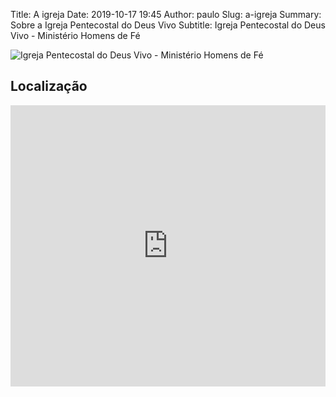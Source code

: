 Title: A igreja
Date: 2019-10-17 19:45
Author: paulo
Slug: a-igreja
Summary: Sobre a Igreja Pentecostal do Deus Vivo
Subtitle: Igreja Pentecostal do Deus Vivo - Ministério Homens de Fé

<img src="{static}/images/headers/igreja.jpg" alt="Igreja Pentecostal do Deus Vivo - Ministério Homens de Fé" class="center" style="margin-top: 0;">

## Localização

<iframe src="https://www.google.com/maps/embed?pb=!1m18!1m12!1m3!1d3676.669317342372!2d-43.080397885022315!3d-22.851720741653505!2m3!1f0!2f0!3f0!3m2!1i1024!2i768!4f13.1!3m3!1m2!1s0x9984b7d109da1f%3A0x8c4420e4bea988c0!2sIgreja%20Pentecostal%20Do%20Deus%20Vivo%20Minist%C3%A9rio%20Homens%20De%20F%C3%A9!5e0!3m2!1spt-BR!2sbr!4v1571352423922!5m2!1spt-BR!2sbr" width="100%" height="450" frameborder="0" style="border:0;" allowfullscreen=""></iframe>